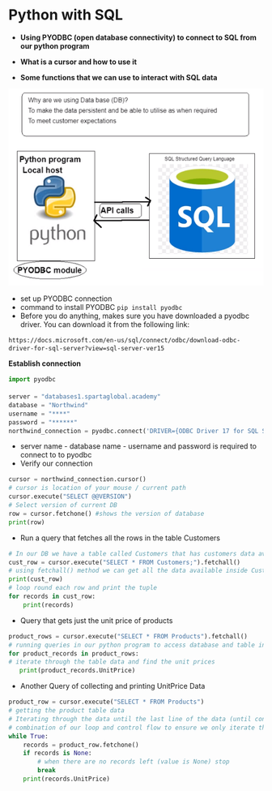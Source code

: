 # Python with SQL
- **Using PYODBC (open database connectivity) to connect to SQL from our python program**

- **What is a cursor and how to use it**

- **Some functions that we can use to interact with SQL data**

![](/python_with_sql.png)

- set up PYODBC connection
- command to install PYODBC
```pip install pyodbc```
- Before you do anything, makes sure you have downloaded a pyodbc driver. You can download it from the following link:
```
https://docs.microsoft.com/en-us/sql/connect/odbc/download-odbc-driver-for-sql-server?view=sql-server-ver15
```

**Establish connection**
```python
import pyodbc

server = "databases1.spartaglobal.academy"
database = "Northwind"
username = "****"
password = "******"
northwind_connection = pyodbc.connect('DRIVER={ODBC Driver 17 for SQL Server};SERVER='+server+';DATABASE='+database+';UID='+username+';PWD='+ password)
```
- server name - database name - username and password is required to connect to to pyodbc
- Verify our connection
```python
cursor = northwind_connection.cursor()
# cursor is location of your mouse / current path
cursor.execute("SELECT @@VERSION")
# Select version of current DB
row = cursor.fetchone() #shows the version of database
print(row)
```
- Run a query that fetches all the rows in the table Customers
```python
# In our DB we have a table called Customers that has customers data available
cust_row = cursor.execute("SELECT * FROM Customers;").fetchall()
# using fetchall() method we can get all the data available inside Customers table
print(cust_row)
# loop round each row and print the tuple
for records in cust_row:
    print(records)
```
- Query that gets just the unit price of products
```python
product_rows = cursor.execute("SELECT * FROM Products").fetchall()
# running queries in our python program to access database and table inside the DBs
for product_records in product_rows:
# iterate through the table data and find the unit prices
   print(product_records.UnitPrice)
```
- Another Query of collecting and printing UnitPrice Data
```python
product_row = cursor.execute("SELECT * FROM Products")
# getting the product table data
# Iterating through the data until the last line of the data (until condition is False)
# combination of our loop and control flow to ensure we only iterate through the data as long as the data is available
while True:
    records = product_row.fetchone()
    if records is None:
        # when there are no records left (value is None) stop
        break
    print(records.UnitPrice)
```
